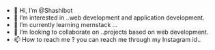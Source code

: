 - 👋 Hi, I’m @Shashibot
- 👀 I’m interested in ..web development and application development.
- 🌱 I’m currently learning mernstack ...
- 💞️ I’m looking to collaborate on ..projects based on web development.
- 📫 How to reach me ? you can reach me through my Instagram id..

<!---
Shashibot/Shashibot is a ✨ special ✨ repository because its `README.md` (this file) appears on your GitHub profile.
You can click the Preview link to take a look at your changes.
--->
